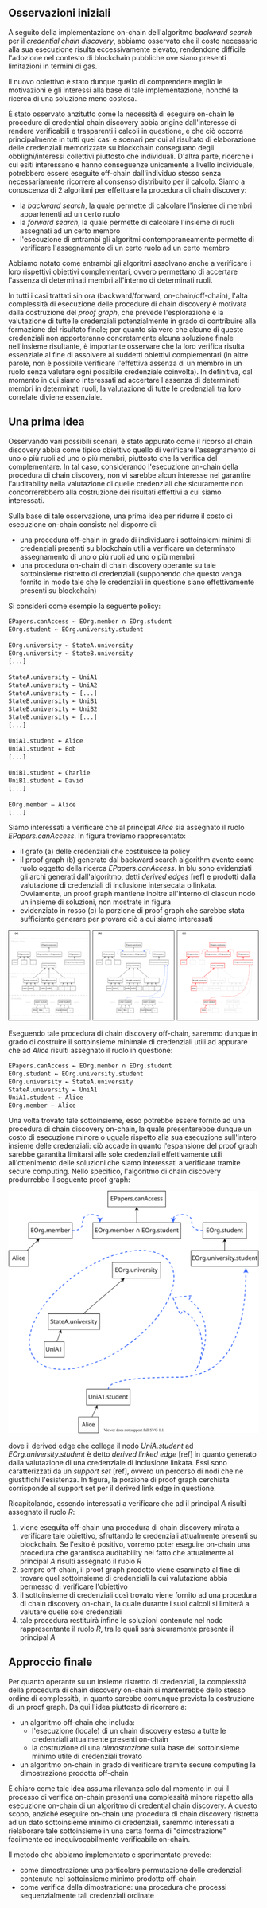 ## Osservazioni iniziali

A seguito della implementazione on-chain dell'algoritmo *backward search* per il *credential chain discovery*, abbiamo osservato che il costo necessario alla sua esecuzione risulta eccessivamente elevato, rendendone difficile l'adozione nel contesto di blockchain pubbliche ove siano presenti limitazioni in termini di gas.

Il nuovo obiettivo è stato dunque quello di comprendere meglio le motivazioni e gli interessi alla base di tale implementazione, nonché la ricerca di una soluzione meno costosa.

È stato osservato anzitutto come la necessità di eseguire on-chain le procedure di credential chain discovery abbia origine dall'interesse di rendere verificabili e trasparenti i calcoli in questione, e che ciò occorra principalmente in tutti quei casi e scenari per cui al risultato di elaborazione delle credenziali memorizzate su blockchain conseguano degli obblighi/interessi collettivi piuttosto che individuali. D'altra parte, ricerche i cui esiti interessano e hanno conseguenze unicamente a livello individuale, potrebbero essere eseguite off-chain dall'individuo stesso senza necessariamente ricorrere al consenso distribuito per il calcolo. Siamo a conoscenza di 2 algoritmi per effettuare la procedura di chain discovery:

* la *backward search*, la quale permette di calcolare l'insieme di membri appartenenti ad un certo ruolo
* la *forward search*, la quale permette di calcolare l'insieme di ruoli assegnati ad un certo membro
* l'esecuzione di entrambi gli algoritmi contemporaneamente permette di verificare l'assegnamento di un certo ruolo ad un certo membro

Abbiamo notato come entrambi gli algoritmi assolvano anche a verificare i loro rispettivi obiettivi complementari, ovvero permettano di accertare l'assenza di determinati membri all'interno di determinati ruoli.

In tutti i casi trattati sin ora (backward/forward, on-chain/off-chain), l'alta complessità di esecuzione delle procedure di chain discovery è motivata dalla costruzione del *proof graph*, che prevede l'esplorazione e la valutazione di tutte le credenziali potenzialmente in grado di contribuire alla formazione del risultato finale; per quanto sia vero che alcune di queste credenziali non apporteranno concretamente alcuna soluzione finale nell'insieme risultante, è importante osservare che la loro verifica risulta essenziale al fine di assolvere ai suddetti obiettivi complementari (in altre parole, non è possibile verificare l'effettiva assenza di un membro in un ruolo senza valutare ogni possibile credenziale coinvolta). In definitiva, dal momento in cui siamo interessati ad accertare l'assenza di determinati membri in determinati ruoli, la valutazione di tutte le credenziali tra loro correlate diviene essenziale.

## Una prima idea

Osservando vari possibili scenari, è stato appurato come il ricorso al chain discovery abbia come tipico obiettivo quello di verificare l'assegnamento di uno o più ruoli ad uno o più membri, piuttosto che la verifica del complementare. In tal caso, considerando l'esecuzione on-chain della procedura di chain discovery, non vi sarebbe alcun interesse nel garantire l'auditability nella valutazione di quelle credenziali che sicuramente non concorrerebbero alla costruzione dei risultati effettivi a cui siamo interessati.

Sulla base di tale osservazione, una prima idea per ridurre il costo di esecuzione on-chain consiste nel disporre di:

* una procedura off-chain in grado di individuare i sottoinsiemi minimi di credenziali presenti su blockchain utili a verificare un determinato assegnamento di uno o più ruoli ad uno o più membri
* una procedura on-chain di chain discovery operante su tale sottoinsieme ristretto di credenziali (supponendo che questo venga fornito in modo tale che le credenziali in questione siano effettivamente presenti su blockchain)

Si consideri come esempio la seguente policy:

```
EPapers.canAccess ← EOrg.member ∩ EOrg.student
EOrg.student ← EOrg.university.student

EOrg.university ← StateA.university
EOrg.university ← StateB.university
[...]

StateA.university ← UniA1
StateA.university ← UniA2
StateA.university ← [...]
StateB.university ← UniB1
StateB.university ← UniB2
StateB.university ← [...]
[...]

UniA1.student ← Alice
UniA1.student ← Bob
[...]

UniB1.student ← Charlie
UniB1.student ← David
[...]

EOrg.member ← Alice
[...]
```

Siamo interessati a verificare che al principal *Alice* sia assegnato il ruolo *EPapers.canAccess*. In figura troviamo rappresentato:

* il grafo (a) delle credenziali che costituisce la policy
* il proof graph (b) generato dal backward search algorithm avente come ruolo oggetto della ricerca *EPapers.canAccess*. In blu sono evidenziati gli archi generati dall'algoritmo, detti *derived edges* [ref] e prodotti dalla valutazione di credenziali di inclusione intersecata o linkata. Ovviamente, un proof graph mantiene inoltre all'interno di ciascun nodo un insieme di soluzioni, non mostrate in figura
* evidenziato in rosso (c) la porzione di proof graph che sarebbe stata sufficiente generare per provare ciò a cui siamo interessati

![](./img/epapers_proofgraph.svg)

Eseguendo tale procedura di chain discovery off-chain, saremmo dunque in grado di costruire il sottoinsieme minimale di credenziali utili ad appurare che ad *Alice* risulti assegnato il ruolo in questione:

```
EPapers.canAccess ← EOrg.member ∩ EOrg.student
EOrg.student ← EOrg.university.student
EOrg.university ← StateA.university
StateA.university ← UniA1
UniA1.student ← Alice
EOrg.member ← Alice
```

Una volta trovato tale sottoinsieme, esso potrebbe essere fornito ad una procedura di chain discovery on-chain, la quale presenterebbe dunque un costo di esecuzione minore o uguale rispetto alla sua esecuzione sull'intero insieme delle credenziali: ciò accade in quanto l'espansione del proof graph sarebbe garantita limitarsi alle sole credenziali effettivamente utili all'ottenimento delle soluzioni che siamo interessati a verificare tramite secure computing. Nello specifico, l'algoritmo di chain discovery produrrebbe il seguente proof graph:

![](./img/epapers_supportset.svg)

dove il derived edge che collega il nodo *UniA.student* ad *EOrg.university.student* è detto *derived linked edge* [ref] in quanto generato dalla valutazione di una credenziale di inclusione linkata. Essi sono caratterizzati da un *support set* [ref], ovvero un percorso di nodi che ne giustifichi l'esistenza. In figura, la porzione di proof graph cerchiata corrisponde al support set per il derived link edge in questione.

Ricapitolando, essendo interessati a verificare che ad il principal *A* risulti assegnato il ruolo *R*:

1. viene eseguita off-chain una procedura di chain discovery mirata a verificare tale obiettivo, sfruttando le credenziali attualmente presenti su blockchain. Se l'esito è positivo, vorremo poter eseguire on-chain una procedura che garantisca auditability nel fatto che attualmente al principal *A* risulti assegnato il ruolo *R*
2. sempre off-chain, il proof graph prodotto viene esaminato al fine di trovare quel sottoinsieme di credenziali la cui valutazione abbia permesso di verificare l'obiettivo
3. il sottoinsieme di credenziali così trovato viene fornito ad una procedura di chain discovery on-chain, la quale durante i suoi calcoli si limiterà a valutare quelle sole credenziali
4. tale procedura restituirà infine le soluzioni contenute nel nodo rappresentante il ruolo *R*, tra le quali sarà sicuramente presente il principal *A*

## Approccio finale

Per quanto operante su un insieme ristretto di credenziali, la complessità della procedura di chain discovery on-chain si manterrebbe dello stesso ordine di complessità, in quanto sarebbe comunque prevista la costruzione di un proof graph. Da qui l'idea piuttosto di ricorrere a:

* un algoritmo off-chain che includa:
  * l'esecuzione (locale) di un chain discovery esteso a tutte le credenziali attualmente presenti on-chain
  * la costruzione di una *dimostrazione* sulla base del sottoinsieme minimo utile di credenziali trovato
* un algoritmo on-chain in grado di verificare tramite secure computing la dimostrazione prodotta off-chain

È chiaro come tale idea assuma rilevanza solo dal momento in cui il processo di verifica on-chain presenti una complessità minore rispetto alla esecuzione on-chain di un algoritmo di credential chain discovery. A questo scopo, anziché eseguire on-chain una procedura di chain discovery ristretta ad un dato sottoinsieme minimo di credenziali, saremmo interessati a rielaborare tale sottoinsieme in una certa forma di "dimostrazione" facilmente ed inequivocabilmente verificabile on-chain.

Il metodo che abbiamo implementato e sperimentato prevede:

* come dimostrazione: una particolare permutazione delle credenziali contenute nel sottoinsieme minimo prodotto off-chain
* come verifica della dimostrazione: una procedura che processi sequenzialmente tali credenziali ordinate







